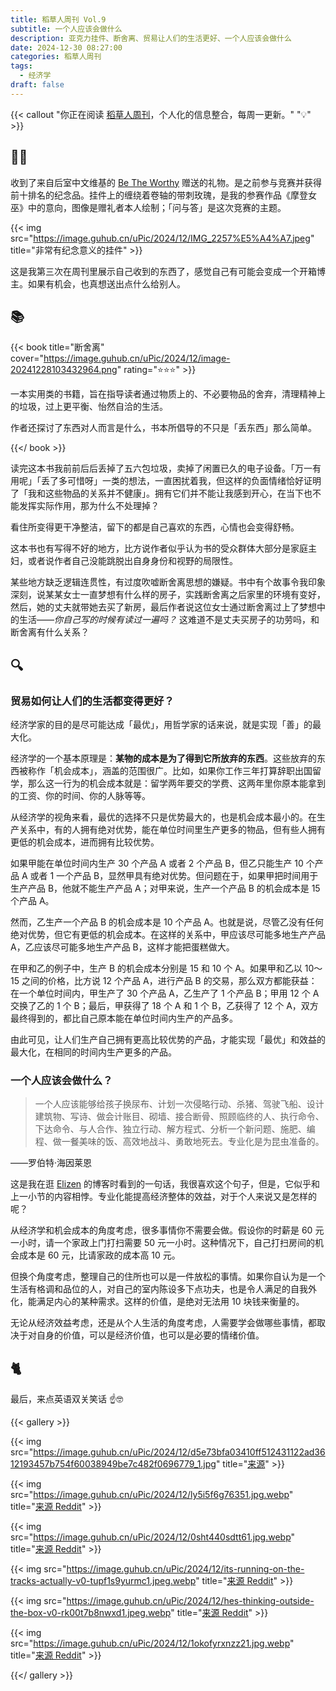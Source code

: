 ```yaml
---
title: 稻草人周刊 Vol.9
subtitle: 一个人应该会做什么
description: 亚克力挂件、断舍离、贸易让人们的生活更好、一个人应该会做什么
date: 2024-12-30 08:27:00
categories: 稻草人周刊
tags: 
  - 经济学
draft: false
---
```


{{< callout "你正在阅读 [稻草人周刊](/categories/稻草人周刊/)，个人化的信息整合，每周一更新。" "💡" >}}

## 🏃‍♂️

收到了来自后室中文维基的 [Be The Worthy](https://backrooms-wiki-cn.wikidot.com/) 赠送的礼物。是之前参与竞赛并获得前十排名的纪念品。挂件上的缠绕着卷轴的带刺玫瑰，是我的参赛作品《摩登女巫》中的意向，图像是赠礼者本人绘制；「问与答」是这次竞赛的主题。

{{< img src="https://image.guhub.cn/uPic/2024/12/IMG_2257%E5%A4%A7.jpeg" title="非常有纪念意义的挂件" >}}

这是我第三次在周刊里展示自己收到的东西了，感觉自己有可能会变成一个开箱博主。如果有机会，也真想送出点什么给别人。

## 📚

{{< book title="断舍离" cover="https://image.guhub.cn/uPic/2024/12/image-20241228103432964.png" rating="⭐️⭐️⭐️" >}}

一本实用类的书籍，旨在指导读者通过物质上的、不必要物品的舍弃，清理精神上的垃圾，过上更平衡、怡然自洽的生活。

作者还探讨了东西对人而言是什么，书本所倡导的不只是「丢东西」那么简单。

{{</ book >}}

读完这本书我前前后后丢掉了五六包垃圾，卖掉了闲置已久的电子设备。「万一有用呢」「丢了多可惜呀」一类的想法，一直困扰着我，但这样的负面情绪恰好证明了「我和这些物品的关系并不健康」。拥有它们并不能让我感到开心，在当下也不能发挥实际作用，那为什么不处理掉？

看住所变得更干净整洁，留下的都是自己喜欢的东西，心情也会变得舒畅。

这本书也有写得不好的地方，比方说作者似乎认为书的受众群体大部分是家庭主妇，或者说作者自己没能跳脱出自身身份和视野的局限性。

某些地方缺乏逻辑连贯性，有过度吹嘘断舍离思想的嫌疑。书中有个故事令我印象深刻，说某某女士一直梦想有什么样的房子，实践断舍离之后家里的环境有变好，然后，她的丈夫就带她去买了新房，最后作者说这位女士通过断舍离过上了梦想中的生活——*你自己写的时候有读过一遍吗？* 这难道不是丈夫买房子的功劳吗，和断舍离有什么关系？

## 🔍

### 贸易如何让人们的生活都变得更好？

经济学家的目的是尽可能达成「最优」，用哲学家的话来说，就是实现「善」的最大化。

经济学的一个基本原理是：**某物的成本是为了得到它所放弃的东西**。这些放弃的东西被称作「机会成本」，涵盖的范围很广。比如，如果你工作三年打算辞职出国留学，那么这一行为的机会成本就是：留学两年要交的学费、这两年里你原本能拿到的工资、你的时间、你的人脉等等。

从经济学的视角来看，最优的选择不只是优势最大的，也是机会成本最小的。在生产关系中，有的人拥有绝对优势，能在单位时间里生产更多的物品，但有些人拥有更低的机会成本，进而拥有比较优势。

如果甲能在单位时间内生产 30 个产品 A 或者 2 个产品 B，但乙只能生产 10 个产品 A 或者 1 一个产品 B，显然甲具有绝对优势。但问题在于，如果甲把时间用于生产产品 B，他就不能生产产品 A；对甲来说，生产一个产品 B 的机会成本是 15 个产品 A。

然而，乙生产一个产品 B 的机会成本是 10 个产品 A。也就是说，尽管乙没有任何绝对优势，但它有更低的机会成本。在这样的关系中，甲应该尽可能多地生产产品 A，乙应该尽可能多地生产产品 B，这样才能把蛋糕做大。

在甲和乙的例子中，生产 B 的机会成本分别是 15 和 10 个 A。如果甲和乙以 10～15 之间的价格，比方说 12 个产品 A，进行产品 B 的交易，那么双方都能获益：在一个单位时间内，甲生产了 30 个产品 A，乙生产了 1 个产品 B；甲用 12 个 A 交换了乙的 1 个 B；最后，甲获得了 18 个 A 和 1 个 B，乙获得了 12 个 A，双方最终得到的，都比自己原本能在单位时间内生产的产品多。

由此可见，让人们生产自己拥有更高比较优势的产品，才能实现「最优」和效益的最大化，在相同的时间内生产更多的产品。

### 一个人应该会做什么？

>  一个人应该能够给孩子换尿布、计划一次侵略行动、杀猪、驾驶飞船、设计建筑物、写诗、做会计账目、砌墙、接合断骨、照顾临终的人、执行命令、下达命令、与人合作、独立行动、解方程式、分析一个新问题、施肥、编程、做一餐美味的饭、高效地战斗、勇敢地死去。专业化是为昆虫准备的。 

——罗伯特·海因莱恩

这是我在逛 [Elizen](https://elizen.me) 的博客时看到的一句话，我很喜欢这个句子，但是，它似乎和上一小节的内容相悖。专业化能提高经济整体的效益，对于个人来说又是怎样的呢？

从经济学和机会成本的角度考虑，很多事情你不需要会做。假设你的时薪是 60 元一小时，请一个家政上门打扫需要 50 元一小时。这种情况下，自己打扫房间的机会成本是 60 元，比请家政的成本高 10 元。

但换个角度考虑，整理自己的住所也可以是一件放松的事情。如果你自认为是一个生活有格调和品位的人，对自己的室内陈设多下点功夫，也是令人满足的自我外化，能满足内心的某种需求。这样的价值，是绝对无法用 10 块钱来衡量的。

无论从经济效益考虑，还是从个人生活的角度考虑，人需要学会做哪些事情，都取决于对自身的价值，可以是经济价值，也可以是必要的情绪价值。

## 🐈

最后，来点英语双关笑话 ☝️🤓

{{< gallery >}}

{{< img src="https://image.guhub.cn/uPic/2024/12/d5e73bfa03410ff512431122ad3612193457b754f60038949be7c482f0696779_1.jpg" title="[来源](https://ifunny.co/picture/dad-why-is-my-sister-i-named-teresa-because-your-AasWkYuXB)" >}}

{{< img src="https://image.guhub.cn/uPic/2024/12/ly5i5f6g76351.jpg.webp" title="[来源 Reddit](https://www.reddit.com/r/funny/comments/gxewcg/whens_your_birthday/)" >}}

{{< img src="https://image.guhub.cn/uPic/2024/12/0sht440sdtt61.jpg.webp" title="[来源 Reddit](https://www.reddit.com/r/translator/comments/mt13fi/polish_english_this_meme/)" >}}

{{< img src="https://image.guhub.cn/uPic/2024/12/its-running-on-the-tracks-actually-v0-tupf1s9yurmc1.jpeg.webp" title="[来源 Reddit](https://www.reddit.com/r/youdontsurf/comments/1b8akno/its_running_on_the_tracks_actually/)" >}}

{{< img src="https://image.guhub.cn/uPic/2024/12/hes-thinking-outside-the-box-v0-rk00t7b8nwxd1.jpeg.webp" title="[来源 Reddit](https://www.reddit.com/r/puns/comments/1gfo19i/hes_thinking_outside_the_box/)" >}}

{{< img src="https://image.guhub.cn/uPic/2024/12/1okofyrxnzz21.jpg.webp" title="[来源 Reddit](https://www.reddit.com/r/memes/comments/bs55en/this_is_your_spine/)" >}}

{{</ gallery >}}